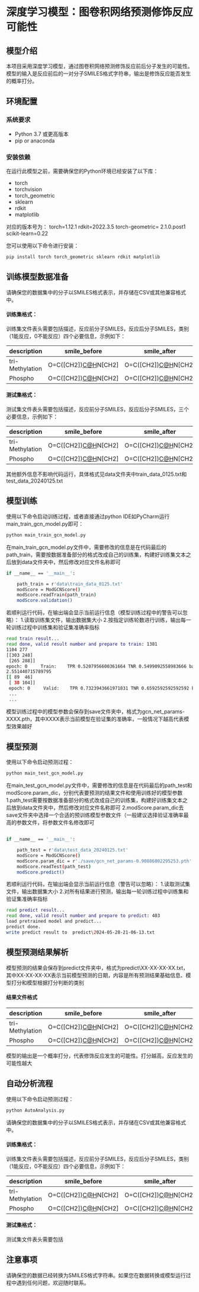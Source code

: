 # 深度学习模型：图卷积网络预测修饰反应可能性

## 模型介绍

本项目采用深度学习模型，通过图卷积网络预测修饰反应前后分子发生的可能性。模型的输入是反应前后的一对分子SMILES格式字符串，输出是修饰反应能否发生的概率打分。

## 环境配置

### 系统要求

- Python 3.7 或更高版本
- pip or anaconda

### 安装依赖

在运行此模型之前，需要确保您的Python环境已经安装了以下库：

- torch
- torchvision
- torch_geometric
- sklearn
- rdkit
- matplotlib

对应的版本号为：
torch=1.12.1
rdkit=2022.3.5
torch-geometric= 2.1.0.post1
scikit-learn=0.22

您可以使用以下命令进行安装：

```bash
pip install torch torch_geometric sklearn rdkit matplotlib
```
## 训练模型数据准备

请确保您的数据集中的分子以SMILES格式表示，并存储在CSV或其他兼容格式中。
#### 训练集格式：
训练集文件表头需要包括描述，反应前分子SMILES，反应后分子SMILES，类别（1能反应，0不能反应）四个必要信息，示例如下：

| description | smile_before | smile_after | class|
|----------|----------|----------|----------|
| tri-Methylation| O=C([CH2])[C@H](CCCCN)N[CH2] | O=C([CH2])[C@H](CCCC[N+](C)(C)C)N[CH2] | 1|
| Phospho | O=C([CH2])[C@H](CCCCN)N[CH2] | O=C([CH2])[C@H](CCCCNP(O)(O)=O)N[CH2] | 0|

#### 测试集格式：
测试集文件表头需要包括描述，反应前分子SMILES，反应后分子SMILES，三个必要信息，示例如下：

| description | smile_before | smile_after | 
|----------|----------|----------|
| tri-Methylation| O=C([CH2])[C@H](CCCCN)N[CH2] | O=C([CH2])[C@H](CCCC[N+](C)(C)C)N[CH2] | 
| Phospho | O=C([CH2])[C@H](CCCCN)N[CH2] | O=C([CH2])[C@H](CCCCNP(O)(O)=O)N[CH2] | 


其他额外信息不影响代码运行，具体格式见data文件夹中train_data_0125.txt和test_data_20240125.txt

## 模型训练

使用以下命令启动训练过程，或者直接通过python IDE如PyCharm运行main_train_gcn_model.py即可：
``` bash
python main_train_gcn_model.py
```
在main_train_gcn_model.py文件中，需要修改的信息是在代码最后的path_train，需要按数据准备部分的格式改成自己的训练集，构建好训练集文本之后放到data文件夹中，然后修改对应文件名称即可
``` bash
if __name__ == '__main__':

    path_train = r'data\train_data_0125.txt'
    modScore = ModGCNScore()
    modScore.readTrain(path_train)
    modScore.validation()

```
若顺利运行代码，在输出端会显示当前运行信息（模型训练过程中的警告可以忽略）：
1.读取训练集文件，输出数据集大小
2.按指定训练轮数进行训练，输出每一轮训练过程中训练集和验证集准确率指标
```bash
read train result...
read done, valid result number and prepare to train: 1381
1104 277
[[303 248]
 [265 288]]
epoch: 0     Train:    TPR 0.5207956600361664 TNR 0.5499092558983666 bacc 0.5353524579672665
2.551440715789795
[[ 89  46]
 [ 38 104]]
 epoch: 0     Valid:    TPR 0.7323943661971831 TNR 0.6592592592592592 bacc 0.6958268127282212
 ...
 ...

```
模型训练过程中的模型参数会保存到save文件夹中，格式为gcn_net_params-XXXX.pth，其中XXXX表示当前模型在验证集的准确率，一般情况下越高代表模型效果越好

## 模型预测

使用以下命令启动预测过程：
``` bash
python main_test_gcn_model.py
```
在main_test_gcn_model.py文件中，需要修改的信息是在代码最后的path_test和modScore.param_dic，分别代表要预测的结果文件和使用训练好的模型参数
1.path_test需要按数据准备部分的格式改成自己的训练集，构建好训练集文本之后放到data文件夹中，然后修改对应文件名称即可
2.modScore.param_dic去save文件夹中选择一个合适的预训练模型参数文件（一般建议选择验证准确率最高的参数文件，将参数文件名修改即可

``` bash
    
if __name__ == '__main__':

    path_test = r'data\test_data_20240125.txt'
    modScore = ModGCNScore()
    modScore.param_dic = r'./save/gcn_net_params-0.90886802295253.pth'
    modScore.readTest(path_test)
    modScore.predict()
```
若顺利运行代码，在输出端会显示当前运行信息（警告可以忽略）：
1.读取测试集文件，输出数据集大小
2.对所有结果进行预测，输出每一轮训练过程中训练集和验证集准确率指标
```bash
read predict result...
read done, valid result number and prepare to predict: 403
load pretrained model and predict...
predict done.
write predict result to  predict\2024-05-28-21-06-13.txt
```


## 模型预测结果解析
模型预测的结果会保存到predict文件夹中，格式为predict\XX-XX-XX-XX.txt，其中XX-XX-XX-XX表示当前模型预测的日期，内容是所有预测结果基础信息、模型打分和模型根据打分判断的类别
#### 结果文件格式
| description | smile_before | smile_after | predict|class
|----------|----------|----------|---------|---------|
| tri-Methylation| O=C([CH2])[C@H](CCCCN)N[CH2] | O=C([CH2])[C@H](CCCC[N+](C)(C)C)N[CH2] | 0.999085545539856	|True
| Phospho | O=C([CH2])[C@H](CCCCN)N[CH2] | O=C([CH2])[C@H](CCCCNP(O)(O)=O)N[CH2] | 0.999725878238678	|True

模型的输出是一个概率打分，代表修饰反应发生的可能性。打分越高，反应发生的可能性越大


## 自动分析流程

使用以下命令启动预测过程：
``` bash
python AutoAnalysis.py
```

请确保您的数据集中的分子以SMILES格式表示，并存储在CSV或其他兼容格式中。
#### 训练集格式：
训练集文件表头需要包括描述，反应前分子SMILES，反应后分子SMILES，类别（1能反应，0不能反应）四个必要信息，示例如下：

| description | smile_before | smile_after | class|
|----------|----------|----------|----------|
| tri-Methylation| O=C([CH2])[C@H](CCCCN)N[CH2] | O=C([CH2])[C@H](CCCC[N+](C)(C)C)N[CH2] | 1|
| Phospho | O=C([CH2])[C@H](CCCCN)N[CH2] | O=C([CH2])[C@H](CCCCNP(O)(O)=O)N[CH2] | 0|

#### 测试集格式：
测试集文件表头需要包括


## 注意事项
请确保您的数据已经转换为SMILES格式字符串。如果您在数据转换或模型运行过程中遇到任何问题，欢迎随时联系。
